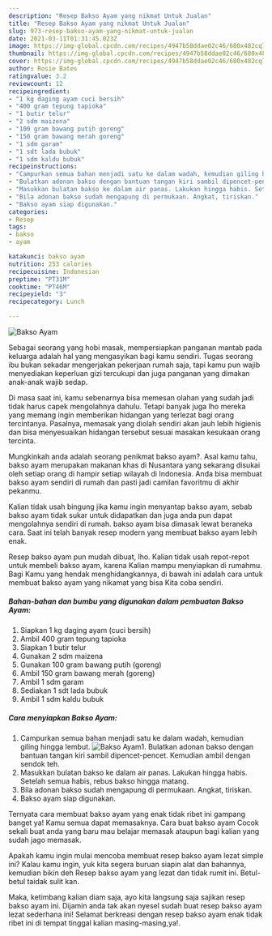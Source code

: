 ```yaml
---
description: "Resep Bakso Ayam yang nikmat Untuk Jualan"
title: "Resep Bakso Ayam yang nikmat Untuk Jualan"
slug: 973-resep-bakso-ayam-yang-nikmat-untuk-jualan
date: 2021-03-11T01:31:45.023Z
image: https://img-global.cpcdn.com/recipes/4947b58ddae02c46/680x482cq70/bakso-ayam-foto-resep-utama.jpg
thumbnail: https://img-global.cpcdn.com/recipes/4947b58ddae02c46/680x482cq70/bakso-ayam-foto-resep-utama.jpg
cover: https://img-global.cpcdn.com/recipes/4947b58ddae02c46/680x482cq70/bakso-ayam-foto-resep-utama.jpg
author: Rosie Bates
ratingvalue: 3.2
reviewcount: 12
recipeingredient:
- "1 kg daging ayam cuci bersih"
- "400 gram tepung tapioka"
- "1 butir telur"
- "2 sdm maizena"
- "100 gram bawang putih goreng"
- "150 gram bawang merah goreng"
- "1 sdm garam"
- "1 sdt lada bubuk"
- "1 sdm kaldu bubuk"
recipeinstructions:
- "Campurkan semua bahan menjadi satu ke dalam wadah, kemudian giling hingga lembut."
- "Bulatkan adonan bakso dengan bantuan tangan kiri sambil dipencet-pencet. Kemudian ambil dengan sendok teh."
- "Masukkan bulatan bakso ke dalam air panas. Lakukan hingga habis. Setelah semua habis, rebus bakso hingga matang."
- "Bila adonan bakso sudah mengapung di permukaan. Angkat, tiriskan."
- "Bakso ayam siap digunakan."
categories:
- Resep
tags:
- bakso
- ayam

katakunci: bakso ayam 
nutrition: 253 calories
recipecuisine: Indonesian
preptime: "PT31M"
cooktime: "PT46M"
recipeyield: "3"
recipecategory: Lunch

---
```



![Bakso Ayam](https://img-global.cpcdn.com/recipes/4947b58ddae02c46/680x482cq70/bakso-ayam-foto-resep-utama.jpg)

Sebagai seorang yang hobi masak, mempersiapkan panganan mantab pada keluarga adalah hal yang mengasyikan bagi kamu sendiri. Tugas seorang ibu bukan sekadar mengerjakan pekerjaan rumah saja, tapi kamu pun wajib menyediakan keperluan gizi tercukupi dan juga panganan yang dimakan anak-anak wajib sedap.

Di masa  saat ini, kamu sebenarnya bisa memesan olahan yang sudah jadi tidak harus capek mengolahnya dahulu. Tetapi banyak juga lho mereka yang memang ingin memberikan hidangan yang terlezat bagi orang tercintanya. Pasalnya, memasak yang diolah sendiri akan jauh lebih higienis dan bisa menyesuaikan hidangan tersebut sesuai masakan kesukaan orang tercinta. 



Mungkinkah anda adalah seorang penikmat bakso ayam?. Asal kamu tahu, bakso ayam merupakan makanan khas di Nusantara yang sekarang disukai oleh setiap orang di hampir setiap wilayah di Indonesia. Anda bisa membuat bakso ayam sendiri di rumah dan pasti jadi camilan favoritmu di akhir pekanmu.

Kalian tidak usah bingung jika kamu ingin menyantap bakso ayam, sebab bakso ayam tidak sukar untuk didapatkan dan juga anda pun dapat mengolahnya sendiri di rumah. bakso ayam bisa dimasak lewat beraneka cara. Saat ini telah banyak resep modern yang membuat bakso ayam lebih enak.

Resep bakso ayam pun mudah dibuat, lho. Kalian tidak usah repot-repot untuk membeli bakso ayam, karena Kalian mampu menyiapkan di rumahmu. Bagi Kamu yang hendak menghidangkannya, di bawah ini adalah cara untuk membuat bakso ayam yang nikamat yang bisa Kita coba sendiri.

<!--inarticleads1-->

##### Bahan-bahan dan bumbu yang digunakan dalam pembuatan Bakso Ayam:

1. Siapkan 1 kg daging ayam (cuci bersih)
1. Ambil 400 gram tepung tapioka
1. Siapkan 1 butir telur
1. Gunakan 2 sdm maizena
1. Gunakan 100 gram bawang putih (goreng)
1. Ambil 150 gram bawang merah (goreng)
1. Ambil 1 sdm garam
1. Sediakan 1 sdt lada bubuk
1. Ambil 1 sdm kaldu bubuk




<!--inarticleads2-->

##### Cara menyiapkan Bakso Ayam:

1. Campurkan semua bahan menjadi satu ke dalam wadah, kemudian giling hingga lembut.
<img src="https://img-global.cpcdn.com/steps/09820af457f9dd94/160x128cq70/bakso-ayam-langkah-memasak-1-foto.jpg" alt="Bakso Ayam">1. Bulatkan adonan bakso dengan bantuan tangan kiri sambil dipencet-pencet. Kemudian ambil dengan sendok teh.
1. Masukkan bulatan bakso ke dalam air panas. Lakukan hingga habis. Setelah semua habis, rebus bakso hingga matang.
1. Bila adonan bakso sudah mengapung di permukaan. Angkat, tiriskan.
1. Bakso ayam siap digunakan.




Ternyata cara membuat bakso ayam yang enak tidak ribet ini gampang banget ya! Kamu semua dapat memasaknya. Cara buat bakso ayam Cocok sekali buat anda yang baru mau belajar memasak ataupun bagi kalian yang sudah jago memasak.

Apakah kamu ingin mulai mencoba membuat resep bakso ayam lezat simple ini? Kalau kamu ingin, yuk kita segera buruan siapin alat dan bahannya, kemudian bikin deh Resep bakso ayam yang lezat dan tidak rumit ini. Betul-betul taidak sulit kan. 

Maka, ketimbang kalian diam saja, ayo kita langsung saja sajikan resep bakso ayam ini. Dijamin anda tak akan nyesel sudah buat resep bakso ayam lezat sederhana ini! Selamat berkreasi dengan resep bakso ayam enak tidak ribet ini di tempat tinggal kalian masing-masing,ya!.

